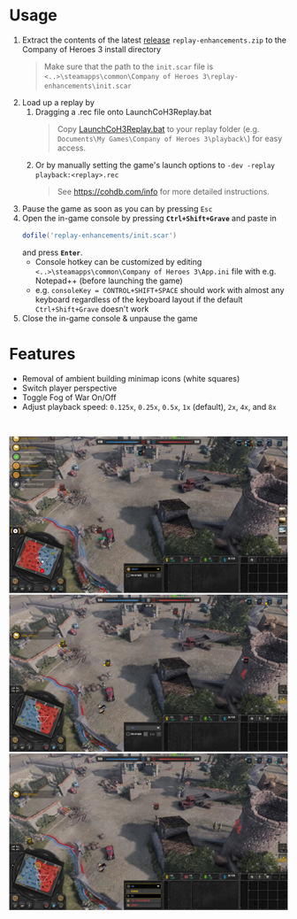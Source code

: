
# Usage
1. Extract the contents of the latest [release](https://github.com/Janne252/coh3-replay-enhancements/releases) `replay-enhancements.zip` to the Company of Heroes 3 install directory
    > Make sure that the path to the `init.scar` file is `<..>\steamapps\common\Company of Heroes 3\replay-enhancements\init.scar`
1. Load up a replay by
    1. Dragging a .rec file onto LaunchCoH3Replay.bat
        > Copy [LaunchCoH3Replay.bat](https://github.com/Janne252/coh3-replay-enhancements/blob/master/LaunchCoH3Replay.bat) to your replay folder (e.g. `Documents\My Games\Company of Heroes 3\playback\`) for easy access.
    1. Or by manually setting the game's launch options to `-dev -replay playback:<replay>.rec`
        > See https://cohdb.com/info for more detailed instructions.
1. Pause the game as soon as you can by pressing `Esc`
1. Open the in-game console by pressing **`Ctrl+Shift+Grave`** and paste in 
    ```lua
    dofile('replay-enhancements/init.scar')
    ```
    and press **`Enter`**.
    - Console hotkey can be customized by editing `<..>\steamapps\common\Company of Heroes 3\App.ini` file with e.g. Notepad++ (before launching the game)
    - e.g. `consoleKey = CONTROL+SHIFT+SPACE` should work with almost any keyboard regardless of the keyboard layout if the default `Ctrl+Shift+Grave` doesn't work
1. Close the in-game console & unpause the game

# Features
- Removal of ambient building minimap icons (white squares)
- Switch player perspective
- Toggle Fog of War On/Off
- Adjust playback speed: `0.125x`, `0.25x`, `0.5x`, `1x` (default), `2x`, `4x`, and `8x`

<br />

[<img src="screenshots/20230319194449_1.jpg" width="512" />](screenshots/20230319194449_1.jpg)
[<img src="screenshots/20230319194451_1.jpg" width="512" />](screenshots/20230319194451_1.jpg)
[<img src="screenshots/20230319194452_1.jpg" width="512" />](screenshots/20230319194452_1.jpg)
